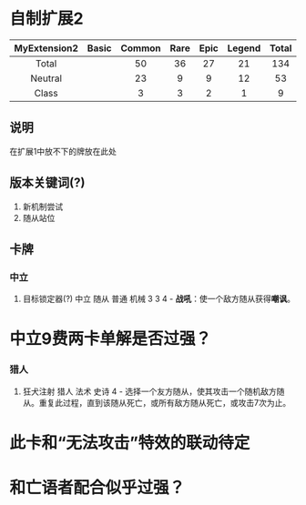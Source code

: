 # 自制扩展2

|MyExtension2|Basic  |Common |Rare   |Epic   |Legend |Total  |
|:----------:|:-----:|:-----:|:-----:|:-----:|:-----:|:-----:|
|Total       |       |50     |36     |27     |21     |134    |
|Neutral     |       |23     |9      |9      |12     |53     |
|Class       |       |3      |3      |2      |1      |9      |

## 说明

在扩展1中放不下的牌放在此处

## 版本关键词(?)

1. 新机制尝试
2. 随从站位

## 卡牌

### 中立

1. 目标锁定器(?) 中立 随从 普通 机械 3 3 4 - **战吼**：使一个敌方随从获得**嘲讽**。
 # 中立9费两卡单解是否过强？

### 猎人

1. 狂犬注射 猎人 法术 史诗 4 - 选择一个友方随从，使其攻击一个随机敌方随从。重复此过程，直到该随从死亡，或所有敌方随从死亡，或攻击7次为止。
 # 此卡和“无法攻击”特效的联动待定
 # 和亡语者配合似乎过强？
